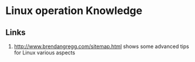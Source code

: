 # Linux operation Knowledge

## Links

1. http://www.brendangregg.com/sitemap.html shows some advanced tips for Linux various aspects
